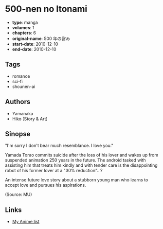 # 500-nen no Itonami

-   **type**: manga
-   **volumes**: 1
-   **chapters**: 6
-   **original-name**: 500 年の営み
-   **start-date**: 2010-12-10
-   **end-date**: 2010-12-10

## Tags

-   romance
-   sci-fi
-   shounen-ai

## Authors

-   Yamanaka
-   Hiko (Story & Art)

## Sinopse

"I'm sorry I don't bear much resemblance. I love you."

Yamada Torao commits suicide after the loss of his lover and wakes up from suspended animation 250 years in the future. The android tasked with assisting him that treats him kindly and with tender care is the disappointing robot of his former lover at a "30% reduction"...?

An intense future love story about a stubborn young man who learns to accept love and pursues his aspirations.

(Source: MU)

## Links

-   [My Anime list](https://myanimelist.net/manga/41405/500-nen_no_Itonami)
